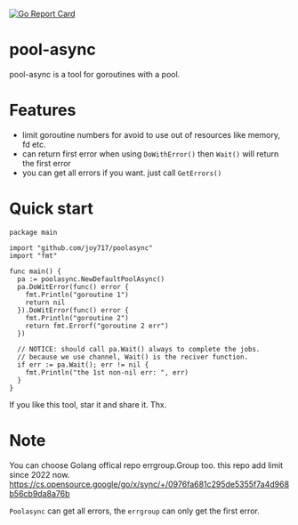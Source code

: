 [![Go Report Card](https://goreportcard.com/badge/github.com/joy717/poolasync)](https://goreportcard.com/report/github.com/joy717/poolasync)

# pool-async
pool-async is a tool for goroutines with a pool.

# Features
* limit goroutine numbers for avoid to use out of resources like memory, fd etc.
* can return first error when using `DoWithError()` then `Wait()` will return the first error
* you can get all errors if you want. just call `GetErrors()`

# Quick start
```
package main

import "github.com/joy717/poolasync"
import "fmt"

func main() {
  pa := poolasync.NewDefaultPoolAsync()
  pa.DoWitError(func() error {
    fmt.Println("goroutine 1")
    return nil
  }).DoWitError(func() error {
    fmt.Println("goroutine 2")
    return fmt.Errorf("goroutine 2 err")
  })
  
  // NOTICE: should call pa.Wait() always to complete the jobs.
  // because we use channel, Wait() is the reciver function.
  if err := pa.Wait(); err != nil {
    fmt.Println("the 1st non-nil err: ", err)
  }
}
```
If you like this tool, star it and share it. Thx.

# Note
You can choose Golang offical repo errgroup.Group too. this repo add limit since 2022 now.
https://cs.opensource.google/go/x/sync/+/0976fa681c295de5355f7a4d968b56cb9da8a76b

`Poolasync` can get all errors, the `errgroup` can only get the first error.
